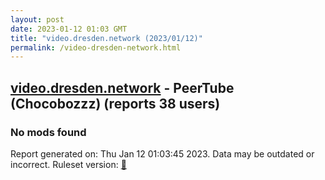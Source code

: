 ```yaml
---
layout: post
date: 2023-01-12 01:03 GMT
title: "video.dresden.network (2023/01/12)"
permalink: /video-dresden-network.html
---
```



## [video.dresden.network](https://video.dresden.network) - PeerTube (Chocobozzz) (reports 38 users)

### No mods found

Report generated on: Thu Jan 12 01:03:45 2023. Data may be outdated or incorrect.
Ruleset version: [🧁](/version-cupcake)
